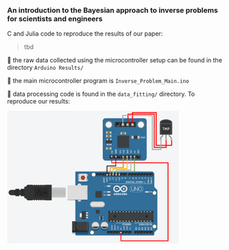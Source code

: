### An introduction to the Bayesian approach to inverse problems for scientists and engineers

C and Julia code to reproduce the results of our paper:
> tbd

:tangerine: the raw data collected using the microcontroller setup can be found in the directory `Arduino Results/`

:tangerine: the main microcontroller program is `Inverse_Problem_Main.ino`

:tangerine: data processing code is found in the `data_fitting/` directory. To reproduce our results:

<img src="./figures/hardware_setup.png" alt="arduino" style="width:400px;" class="center"/>
